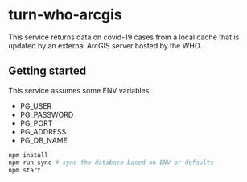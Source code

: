 # turn-who-arcgis

This service returns data on covid-19 cases from a local cache that is updated by an external ArcGIS server hosted by the WHO.

## Getting started

This service assumes some ENV variables:

- PG_USER
- PG_PASSWORD
- PG_PORT
- PG_ADDRESS
- PG_DB_NAME

```bash
npm install
npm run sync # sync the database based on ENV or defaults
npm start
```
